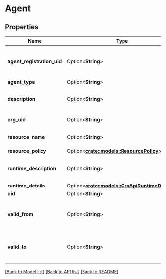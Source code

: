 # Agent

## Properties

Name | Type | Description | Notes
------------ | ------------- | ------------- | -------------
**agent_registration_uid** | Option<**String**> | Agent registration associated with the agent | [optional]
**agent_type** | Option<**String**> | Agent type | [optional]
**description** | Option<**String**> | Description of the the purpose of the agent | [optional]
**org_uid** | Option<**String**> | Agent OrgUID | [optional]
**resource_name** | Option<**String**> | Resource name used for RBAC | [optional]
**resource_policy** | Option<[**crate::models::ResourcePolicy**](ResourcePolicy.md)> |  | [optional]
**runtime_description** | Option<**String**> | Description of the runtime of the agent | [optional]
**runtime_details** | Option<[**crate::models::OrcApiRuntimeDetails**](Orc_apiRuntimeDetails.md)> |  | [optional]
**uid** | Option<**String**> | Agent UID | [optional]
**valid_from** | Option<**String**> | Valid from date, the first date this object was valid | [optional]
**valid_to** | Option<**String**> | Valid to date, the date this object is valid to | [optional]

[[Back to Model list]](../README.md#documentation-for-models) [[Back to API list]](../README.md#documentation-for-api-endpoints) [[Back to README]](../README.md)


